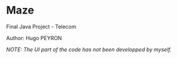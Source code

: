 # Maze

Final Java Project - Telecom 

Author: Hugo PEYRON

*NOTE: The UI part of the code has not been developped by myself.*
